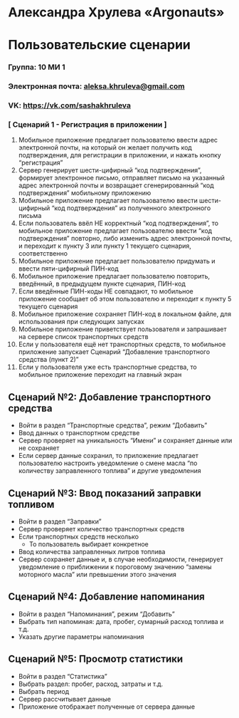 # Александра Хрулева «Argonauts»

# Пользовательские сценарии

### Группа: 10 МИ 1
### Электронная почта: aleksa.khruleva@gmail.com
### VK: https://vk.com/sashakhruleva

### [ Сценарий 1 - Регистрация в приложении ]

1. Мобильное приложение предлагает пользователю ввести адрес электронной почты, на который он желает получить код подтверждения, для регистрации в приложении, и нажать кнопку “регистрация”
2. Сервер генерирует шести-цифирный “код подтверждения”, формирует электронное письмо, отправляет письмо на указанный адрес электронной почты и возвращает сгенерированный “код подтверждения” мобильному приложению
3. Мобильное приложение предлагает пользователю ввести шести-цифирный “код подтверждения” из полученного электронного письма
4. Если пользователь ввёл НЕ корректный “код подтверждения”, то мобильное приложение предлагает пользователю ввести “код подтверждения” повторно, либо изменить адрес электронной почты, и переходит к пункту 3 или пункту 1 текущего сценария, соответственно
5. Мобильное приложение предлагает пользователю придумать и ввести пяти-цифирный ПИН-код
6. Мобильное приложение предлагает пользователю повторить, введённый, в предыдущем пункте сценария, ПИН-код
7. Если введённые ПИН-коды НЕ совпадают, то мобильное приложение сообщает об этом пользователю и переходит к пункту 5 текущего сценария
8. Мобильное приложение сохраняет ПИН-код в локальном файле, для использования при следующих запусках
9. Мобильное приложение приветствует пользователя и запрашивает на сервере список транспортных средств
10. Если у пользователя ещё нет транспортных средств, то мобильное приложение запускает Сценарий “Добавление транспортного средства (пункт 2)”
11. Если у пользователя уже есть транспортные средства, то мобильное приложение переходит на главный экран

## Сценарий №2: Добавление транспортного средства

* Войти в раздел “Транспортные средства”, режим “Добавить”
* Ввод данных о транспортном средстве
* Сервер проверяет на уникальность “Имени” и сохраняет данные или не сохраняет
* Если сервер данные сохранил, то приложение предлагает пользователю настроить уведомление о смене масла “по количеству заправленного топлива” и другие уведомления

## Сценарий №3: Ввод показаний заправки топливом

* Войти в раздел “Заправки”
* Сервер проверяет количество транспортных средств
* Если транспортных средств несколько
  * То пользователь выбирает конкретное
* Ввод количества заправленных литров топлива
* Сервер сохраняет данные и, в случае необходимости, генерирует уведомление о приближении к пороговому значению “замены моторного масла” или превышении этого значения

## Сценарий №4: Добавление напоминания

* Войти в раздел “Напоминания”, режим “Добавить”
* Выбрать тип напоминая: дата, пробег, сумарный расход топлива и т.д.
* Указать другие параметры напоминания

## Сценарий №5: Просмотр статистики

* Войти в раздел “Статистика”
* Выбрать раздел: пробег, расход, затраты и т.д.
* Выбрать период
* Сервер рассчитывает данные
* Приложение отображает полученные от сервера данные
